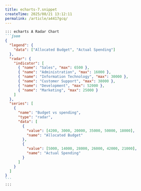 ```yaml
---
title: echarts-7.snippet
createTime: 2025/08/21 13:12:11
permalink: /article/a4417gcq/
---
```

````md
::: echarts A Radar Chart
```json
{
  "legend": {
    "data": ["Allocated Budget", "Actual Spending"]
  },
  "radar": {
    "indicator": [
      { "name": "Sales", "max": 6500 },
      { "name": "Administration", "max": 16000 },
      { "name": "Information Technology", "max": 30000 },
      { "name": "Customer Support", "max": 38000 },
      { "name": "Development", "max": 52000 },
      { "name": "Marketing", "max": 25000 }
    ]
  },
  "series": [
    {
      "name": "Budget vs spending",
      "type": "radar",
      "data": [
        {
          "value": [4200, 3000, 20000, 35000, 50000, 18000],
          "name": "Allocated Budget"
        },
        {
          "value": [5000, 14000, 28000, 26000, 42000, 21000],
          "name": "Actual Spending"
        }
      ]
    }
  ]
}
```
:::
````
